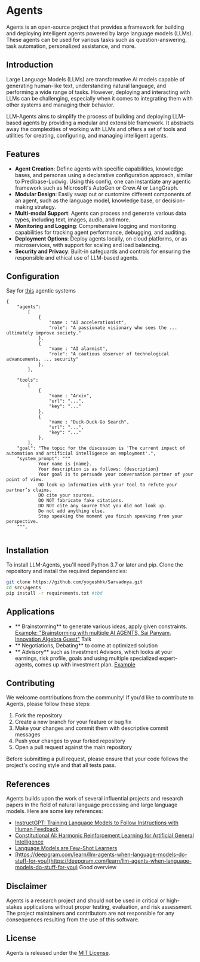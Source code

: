 # Agents

Agents is an open-source project that provides a framework for building and deploying intelligent agents powered by large language models (LLMs). These agents can be used for various tasks such as question-answering, task automation, personalized assistance, and more.

## Introduction

Large Language Models (LLMs) are transformative AI models capable of generating human-like text, understanding natural language, and performing a wide range of tasks. However, deploying and interacting with LLMs can be challenging, especially when it comes to integrating them with other systems and managing their behavior.

LLM-Agents aims to simplify the process of building and deploying LLM-based agents by providing a modular and extensible framework. It abstracts away the complexities of working with LLMs and offers a set of tools and utilities for creating, configuring, and managing intelligent agents.

## Features

- **Agent Creation**: Define agents with specific capabilities, knowledge bases, and personas using a declarative configuration approach, similar to Predibase-Ludwig. Using this config, one can instantiate any agentic framework such as Microsoft's AutoGen or Crew.AI or LangGraph.
- **Modular Design**: Easily swap out or customize different components of an agent, such as the language model, knowledge base, or decision-making strategy.
- **Multi-modal Support**: Agents can process and generate various data types, including text, images, audio, and more.
- **Monitoring and Logging**: Comprehensive logging and monitoring capabilities for tracking agent performance, debugging, and auditing.
- **Deployment Options**: Deploy agents locally, on cloud platforms, or as microservices, with support for scaling and load balancing.
- **Security and Privacy**: Built-in safeguards and controls for ensuring the responsible and ethical use of LLM-based agents.

## Configuration

Say for [this](https://cobusgreyling.medium.com/two-llm-based-autonomous-agents-debate-each-other-e13e0a54429b) agentic systems

```
{
	"agents":
		[
			{
				"name : "AI accelerationist",
				"role": "A passionate visionary who sees the ... ultimately improve society."
			},
			{
				"name : "AI alarmist",
				"role": "A cautious observer of technological advancements. ... security"
			},
		],
		
	"tools":
		[
			{
				"name : "Arxiv",
				"url": "...",
				"key": "..."
			},
			{
				"name : "Duck-Duck-Go Search",
				"url": "...",
				"key": "..."
			},
		],		
	"goal": "The topic for the discussion is 'The current impact of automation and artificial intelligence on employment'.",
	"system_prompt": """
			Your name is {name}.
			Your description is as follows: {description}
			Your goal is to persuade your conversation partner of your point of view.
			DO look up information with your tool to refute your partner’s claims.
			DO cite your sources.
			DO NOT fabricate fake citations.
			DO NOT cite any source that you did not look up.
			Do not add anything else.
			Stop speaking the moment you finish speaking from your perspective.	
	""",
	
```
## Installation

To install LLM-Agents, you'll need Python 3.7 or later and pip. Clone the repository and install the required dependencies:

```bash
git clone https://github.com/yogeshhk/Sarvadnya.git
cd src\agents
pip install -r requirements.txt #tbd
```

## Applications
- ** Brainstorming** to generate various ideas, apply given constraints. [Example: "Brainstorming with multiple AI AGENTS, Sai Panyam, Innovation Algebra Guest"](https://www.youtube.com/watch?v=82UDm2yVe3Q) Talk
- ** Negotiations, Debating** to come at optimized solution
- ** Advisory** such as Investment Advisors, which looks at your earnings, risk profile, goals and using multiple specialized expert-agents, comes up with investment plan. [Example](https://github.com/wtlow003/investment-advisor-gpt)


## Contributing

We welcome contributions from the community! If you'd like to contribute to Agents, please follow these steps:

1. Fork the repository
2. Create a new branch for your feature or bug fix
3. Make your changes and commit them with descriptive commit messages
4. Push your changes to your forked repository
5. Open a pull request against the main repository

Before submitting a pull request, please ensure that your code follows the project's coding style and that all tests pass.

## References

Agents builds upon the work of several influential projects and research papers in the field of natural language processing and large language models. Here are some key references:

- [InstructGPT: Training Language Models to Follow Instructions with Human Feedback](https://arxiv.org/abs/2203.02155)
- [Constitutional AI: Harmonic Reinforcement Learning for Artificial General Intelligence](https://arxiv.org/abs/2212.08073)
- [Language Models are Few-Shot Learners](https://arxiv.org/abs/2005.14165)
- [https://deepgram.com/learn/llm-agents-when-language-models-do-stuff-for-you](https://deepgram.com/learn/llm-agents-when-language-models-do-stuff-for-you) Good overview

## Disclaimer

Agents is a research project and should not be used in critical or high-stakes applications without proper testing, evaluation, and risk assessment. The project maintainers and contributors are not responsible for any consequences resulting from the use of this software.

## License

Agents is released under the [MIT License](LICENSE).